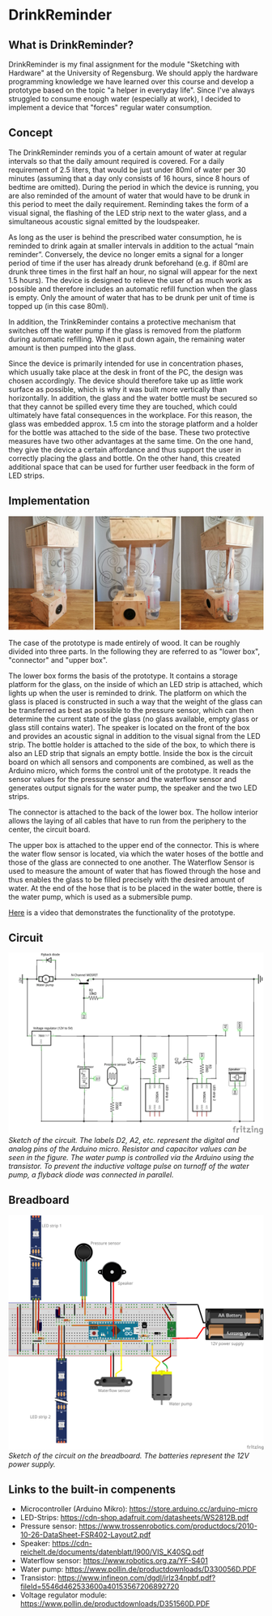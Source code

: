 # DrinkReminder
## What is DrinkReminder?
DrinkReminder is my final assignment for the module "Sketching with Hardware" at the University of Regensburg. We should apply the hardware programming knowledge we have learned over this course and develop a prototype based on the topic "a helper in everyday life". Since I've always struggled to consume enough water (especially at work), I decided to implement a device that "forces" regular water consumption.

## Concept
The DrinkReminder reminds you of a certain amount of water at regular intervals so that the daily amount required is covered. For a daily requirement of 2.5 liters, that would be just under 80ml of water per 30 minutes (assuming that a day only consists of 16 hours, since 8 hours of bedtime are omitted). During the period in which the device is running, you are also reminded of the amount of water that would have to be drunk in this period to meet the daily requirement. Reminding takes the form of a visual signal, the flashing of the LED strip next to the water glass, and a simultaneous acoustic signal emitted by the loudspeaker.

As long as the user is behind the prescribed water consumption, he is reminded to drink again at smaller intervals in addition to the actual “main reminder”. Conversely, the device no longer emits a signal for a longer period of time if the user has already drunk beforehand (e.g. if 80ml are drunk three times in the first half an hour, no signal will appear for the next 1.5 hours). The device is designed to relieve the user of as much work as possible and therefore includes an automatic refill function when the glass is empty. Only the amount of water that has to be drunk per unit of time is topped up (in this case 80ml).

In addition, the TrinkReminder contains a protective mechanism that switches off the water pump if the glass is removed from the platform during automatic refilling. When it put down again, the remaining water amount is then pumped into the glass.

Since the device is primarily intended for use in concentration phases, which usually take place at the desk in front of the PC, the design was chosen accordingly. The device should therefore take up as little work surface as possible, which is why it was built more vertically than horizontally. In addition, the glass and the water bottle must be secured so that they cannot be spilled every time they are touched, which could ultimately have fatal consequences in the workplace. For this reason, the glass was embedded approx. 1.5 cm into the storage platform and a holder for the bottle was attached to the side of the base. These two protective measures have two other advantages at the same time. On the one hand, they give the device a certain affordance and thus support the user in correctly placing the glass and bottle. On the other hand, this created additional space that can be used for further user feedback in the form of LED strips.

## Implementation
![Image of the final prototype](./docs/img/prototype.png)

The case of the prototype is made entirely of wood. It can be roughly divided into three parts. In the following they are referred to as "lower box", "connector" and "upper box".

The lower box forms the basis of the prototype. It contains a storage platform for the glass, on the inside of which an LED strip is attached, which lights up when the user is reminded to drink. The platform on which the glass is placed is constructed in such a way that the weight of the glass can be transferred as best as possible to the pressure sensor, which can then determine the current state of the glass (no glass available, empty glass or glass still contains water). The speaker is located on the front of the box and provides an acoustic signal in addition to the visual signal from the LED strip. The bottle holder is attached to the side of the box, to which there is also an LED strip that signals an empty bottle. Inside the box is the circuit board on which all sensors and components are combined, as well as the Arduino micro, which forms the control unit of the prototype. It reads the sensor values for the pressure sensor and the waterflow sensor and generates output signals for the water pump, the speaker and the two LED strips.

The connector is attached to the back of the lower box. The hollow interior allows the laying of all cables that have to run from the periphery to the center, the circuit board.

The upper box is attached to the upper end of the connector. This is where the water flow sensor is located, via which the water hoses of the bottle and those of the glass are connected to one another. The Waterflow Sensor is used to measure the amount of water that has flowed through the hose and thus enables the glass to be filled precisely with the desired amount of water. At the end of the hose that is to be placed in the water bottle, there is the water pump, which is used as a submersible pump.

[Here](https://drive.google.com/file/d/1NYYfiuUKreTmq-CTUE_9-hm8xS0JJWKC/view?usp=sharing) is a video that demonstrates the functionality of the prototype.

## Circuit
![Circuit sketch - created with Fritzing](./docs/img/circuit.png)
*Sketch of the circuit. The labels D2, A2, etc. represent the digital and analog pins of the Arduino micro. Resistor and capacitor values can be seen in the figure. The water pump is controlled via the Arduino using the transistor. To prevent the inductive voltage pulse on turnoff of the water pump, a flyback diode was connected in parallel.*

## Breadboard
![Breadboard sketch - created with Fritzing](./docs/img/breadboard.png)
*Sketch of the circuit on the breadboard. The batteries represent the 12V power supply.*

## Links to the built-in compenents
- Microcontroller (Arduino Mikro): https://store.arduino.cc/arduino-micro
- LED-Strips: https://cdn-shop.adafruit.com/datasheets/WS2812B.pdf
- Pressure sensor: https://www.trossenrobotics.com/productdocs/2010-10-26-DataSheet-FSR402-Layout2.pdf
- Speaker: https://cdn-reichelt.de/documents/datenblatt/I900/VIS_K40SQ.pdf
- Waterflow sensor: https://www.robotics.org.za/YF-S401
- Water pump: https://www.pollin.de/productdownloads/D330056D.PDF
- Transistor: https://www.infineon.com/dgdl/irlz34npbf.pdf?fileId=5546d462533600a40153567206892720
- Voltage regulator module: https://www.pollin.de/productdownloads/D351560D.PDF
